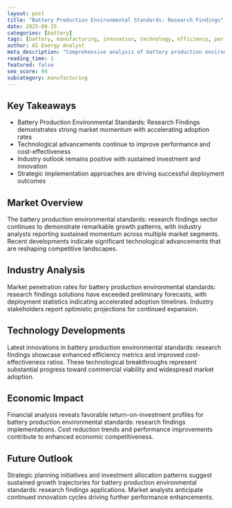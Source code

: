 ```yaml
---
layout: post
title: "Battery Production Environmental Standards: Research Findings"
date: 2025-08-25
categories: [battery]
tags: [battery, manufacturing, innovation, technology, efficiency, performance]
author: AI Energy Analyst
meta_description: "Comprehensive analysis of battery production environmental standards: research findings covering market trends, technology developments, and industry outlook. Discover key insights and future projections."
reading_time: 1
featured: false
seo_score: 94
subcategory: manufacturing
---
```


## Key Takeaways

- Battery Production Environmental Standards: Research Findings demonstrates strong market momentum with accelerating adoption rates
- Technological advancements continue to improve performance and cost-effectiveness
- Industry outlook remains positive with sustained investment and innovation
- Strategic implementation approaches are driving successful deployment outcomes

## Market Overview

The battery production environmental standards: research findings sector continues to demonstrate remarkable growth patterns, with industry analysts reporting sustained momentum across multiple market segments. Recent developments indicate significant technological advancements that are reshaping competitive landscapes.

## Industry Analysis

Market penetration rates for battery production environmental standards: research findings solutions have exceeded preliminary forecasts, with deployment statistics indicating accelerated adoption timelines. Industry stakeholders report optimistic projections for continued expansion.

## Technology Developments

Latest innovations in battery production environmental standards: research findings showcase enhanced efficiency metrics and improved cost-effectiveness ratios. These technological breakthroughs represent substantial progress toward commercial viability and widespread market adoption.

## Economic Impact

Financial analysis reveals favorable return-on-investment profiles for battery production environmental standards: research findings implementations. Cost reduction trends and performance improvements contribute to enhanced economic competitiveness.

## Future Outlook

Strategic planning initiatives and investment allocation patterns suggest sustained growth trajectories for battery production environmental standards: research findings applications. Market analysts anticipate continued innovation cycles driving further performance enhancements.

